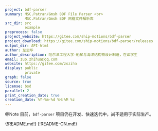 ```yaml
---
project: bdf-parser
summary: MSC.Patran/Gmsh BDF File Parser <br>
         MSC.Patran/Gmsh BDF 网格文件解析库
src_dir: src
         example
preprocess: false
project_website: https://gitee.com/ship-motions/bdf-parser
project_download: https://gitee.com/ship-motions/bdf-parser/releases
output_dir: API-html
author: 左志华
author_description: 哈尔滨工程大学-船舶与海洋结构物设计制造，在读学生
email: zuo.zhihua@qq.com
website: https://gitee.com/zoziha
display: public
         private
graph: false
source: true
license: bsd
parallel: 2
print_creation_date: true
creation_date: %Y-%m-%d %H:%M %z
---
```


@Note 目前，`bdf-parser` 项目仍在开发、快速迭代中，尚不适用于实际生产。

{!README.md!}
{!README-CN.md!}
